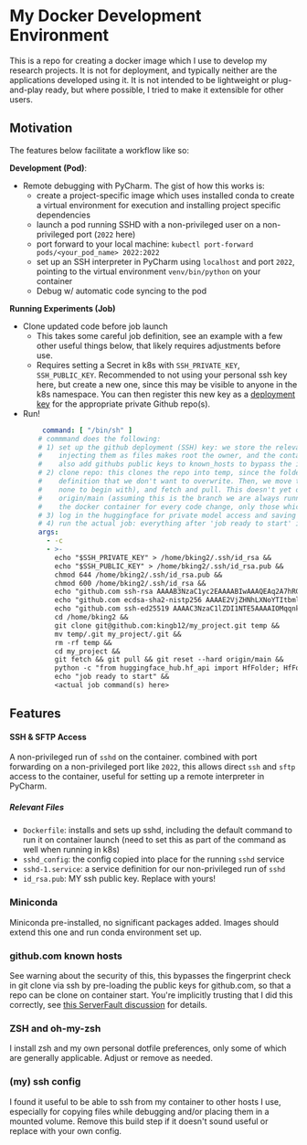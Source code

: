 # My Docker Development Environment

This is a repo for creating a docker image which I use to develop my research projects. It is not for deployment, and typically neither are the applications developed using it. It is not intended to be lightweight or plug-and-play ready, but where possible, I tried to make it extensible for other users.

## Motivation

The features below facilitate a workflow like so:

**Development (Pod)**:
- Remote debugging with PyCharm. The gist of how this works is:
  - create a project-specific image which uses installed conda to create a virtual environment for execution and installing project specific dependencies
  - launch a pod running SSHD with a non-privileged user on a non-privileged port (`2022` here)
  - port forward to your local machine: `kubectl port-forward pods/<your_pod_name> 2022:2022`
  - set up an SSH interpreter in PyCharm using `localhost` and port `2022`, pointing to the virtual environment `venv/bin/python` on your container
  - Debug w/ automatic code syncing to the pod
  
**Running Experiments (Job)**
- Clone updated code before job launch
  - This takes some careful job definition, see an example with a few other useful things below, that likely requires adjustments before use.
  - Requires setting a Secret in k8s with `SSH_PRIVATE_KEY`, `SSH_PUBLIC_KEY`. Recommended to not using your personal ssh key here, but create a new one, since this may be visible to anyone in the k8s namespace. You can then register this new key as a [deployment key](https://docs.github.com/en/developers/overview/managing-deploy-keys#deploy-keys) for the appropriate private Github repo(s).
- Run!
 
 ```yaml
         command: [ "/bin/sh" ]
        # commmand does the following:
        # 1) set up the github deployment (SSH) key: we store the relevant secrets as environment variables, because
        #    injecting them as files makes root the owner, and the container needs to run as non-privileged user. We
        #    also add githubs public keys to known_hosts to bypass the interactive fingerprint check on later clones
        # 2) clone repo: this clones the repo into temp, since the folder already exists and contains our venv
        #    definition that we don't want to overwrite. Then, we move the .git definition into the folder (which had
        #    none to begin with), and fetch and pull. This doesn't yet overwrite files, we then need to do a hard reset to
        #    origin/main (assuming this is the branch we are always running jobs from). This step allows us to not re-build
        #    the docker container for every code change, only those which are important to it.
        # 3) log in the huggingface for private model access and saving
        # 4) run the actual job: everything after 'job ready to start' is the script we want to run
        args:
          - -c
          - >-
            echo "$SSH_PRIVATE_KEY" > /home/bking2/.ssh/id_rsa &&
            echo "$SSH_PUBLIC_KEY" > /home/bking2/.ssh/id_rsa.pub &&
            chmod 644 /home/bking2/.ssh/id_rsa.pub &&
            chmod 600 /home/bking2/.ssh/id_rsa &&
            echo "github.com ssh-rsa AAAAB3NzaC1yc2EAAAABIwAAAQEAq2A7hRGmdnm9tUDbO9IDSwBK6TbQa+PXYPCPy6rbTrTtw7PHkccKrpp0yVhp5HdEIcKr6pLlVDBfOLX9QUsyCOV0wzfjIJNlGEYsdlLJizHhbn2mUjvSAHQqZETYP81eFzLQNnPHt4EVVUh7VfDESU84KezmD5QlWpXLmvU31/yMf+Se8xhHTvKSCZIFImWwoG6mbUoWf9nzpIoaSjB+weqqUUmpaaasXVal72J+UX2B+2RPW3RcT0eOzQgqlJL3RKrTJvdsjE3JEAvGq3lGHSZXy28G3skua2SmVi/w4yCE6gbODqnTWlg7+wC604ydGXA8VJiS5ap43JXiUFFAaQ==" >> /home/bking2/.ssh/known_hosts &&
            echo "github.com ecdsa-sha2-nistp256 AAAAE2VjZHNhLXNoYTItbmlzdHAyNTYAAAAIbmlzdHAyNTYAAABBBEmKSENjQEezOmxkZMy7opKgwFB9nkt5YRrYMjNuG5N87uRgg6CLrbo5wAdT/y6v0mKV0U2w0WZ2YB/++Tpockg=" >> /home/bking2/.ssh/known_hosts &&
            echo "github.com ssh-ed25519 AAAAC3NzaC1lZDI1NTE5AAAAIOMqqnkVzrm0SdG6UOoqKLsabgH5C9okWi0dh2l9GKJl" >> /home/bking2/.ssh/known_hosts &&
            cd /home/bking2 &&
            git clone git@github.com:kingb12/my_project.git temp &&
            mv temp/.git my_project/.git &&
            rm -rf temp &&
            cd my_project &&
            git fetch && git pull && git reset --hard origin/main &&
            python -c "from huggingface_hub.hf_api import HfFolder; HfFolder.save_token('${HF_API_TOKEN}')" &&
            echo "job ready to start" &&
            <actual job command(s) here>
 ```


## Features

#### SSH & SFTP Access
A non-privileged run of `sshd` on the container. combined with port forwarding on a non-privileged port like `2022`, this allows direct `ssh` and `sftp` access to the container, useful for setting up a remote interpreter in PyCharm.

##### Relevant Files
- `Dockerfile`: installs and sets up sshd, including the default command to run it on container launch (need to set this as part of the command as well when running in k8s)
- `sshd_config`: the config copied into place for the running `sshd` service
- `sshd-1.service`: a service definition for our non-privileged run of `sshd`
- `id_rsa.pub`: MY ssh public key. Replace with yours!

### Miniconda

Miniconda pre-installed, no significant packages added. Images should extend this one and run conda environment set up.

### github.com known hosts

See warning about the security of this, this bypasses the fingerprint check in git clone via ssh by pre-loading the public keys for github.com, so that a repo can be clone on container start. You're implicitly trusting that I did this correctly, see [this ServerFault discussion](https://serverfault.com/a/701637) for details.

### ZSH and oh-my-zsh

I install zsh and my own personal dotfile preferences, only some of which are generally applicable. Adjust or remove as needed.

### (my) ssh config

I found it useful to be able to ssh from my container to other hosts I use, especially for copying files while debugging and/or placing them in a mounted volume. Remove this build step if it doesn't sound useful or replace with your own config.
